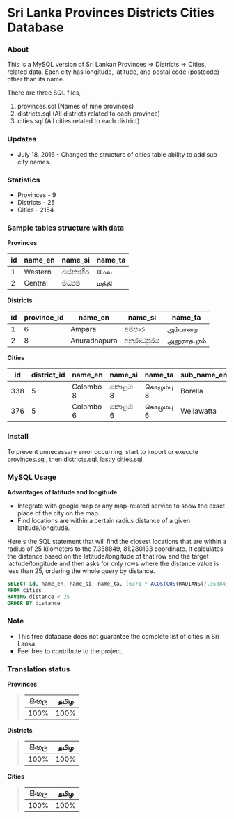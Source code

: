 # Sri Lanka Provinces Districts Cities Database


### About

This is a MySQL version of Sri Lankan Provinces => Districts => Cities, related data. Each city has longitude, latitude, and postal code (postcode) other than its name.

There are three SQL files,
 1. provinces.sql (Names of nine provinces)
 2. districts.sql (All districts related to each province)
 3. cities.sql (All cities related to each district)


### Updates

* July 18, 2016 - Changed the structure of cities table ability to add sub-city names.


### Statistics

*  Provinces - 9
*  Districts - 25
*  Cities - 2154


### Sample tables structure with data

**Provinces**

| id  | name_en | name_si  | name_ta |
| --- | ------- | -------- | ------- |
| 1   | Western | බස්නාහිර  | மேல     |
| 2   | Central | මධ්‍යම   | மத்தி     |


**Districts**

| id  | province_id| name_en      | name_si      | name_ta      |
| --- | ---------- | ------------ | ------------ | ------------ |
| 1   | 6          | Ampara       | අම්පාර        | அம்பாறை      |
| 2   | 8          | Anuradhapura | අනුරාධපුරය    | அனுராதபுரம்     |


**Cities**

| id  | district_id | name_en   | name_si  | name_ta  | sub_name_en | sub_name_si | sub_name_ta | postcode | latitude  | longitude |
| --- | ---         | ---       | ---      | ---       | ---        | ---         | ---         | ---      | ---       | ---       |
| 338 | 5           | Colombo 8 | කොළඹ 8 | கொழும்பு 8 | Borella    | බොරැල්ල     | பொறளை    | 00800     | 6.914722  | 79.877778 |
| 376 | 5           | Colombo 6 | කොළඹ 6 | கொழும்பு 6 | Wellawatta | වැල්ලවත්ත   | வெள்ளவத்தை | 00600     | 6.874657  | 79.860483 |


### Install

To prevent unnecessary error occurring, start to import or execute provinces.sql, then districts.sql, lastly cities.sql


### MySQL Usage

**Advantages of latitude and longitude**

* Integrate with google map or any map-related service to show the exact place of the city on the map.
* Find locations are within a certain radius distance of a given latitude/longitude.


Here's the SQL statement that will find the closest locations that are within a radius of 25 kilometers to the 7.358849, 81.280133 coordinate. It calculates the distance based on the latitude/longitude of that row and the target latitude/longitude and then asks for only rows where the distance value is less than 25, ordering the whole query by distance.

```SQL
SELECT id, name_en, name_si, name_ta, (6371 * ACOS(COS(RADIANS(7.358849)) * COS(RADIANS(latitude)) * COS(RADIANS(longitude) - RADIANS(81.280133)) + SIN(RADIANS(7.358849)) * SIN(RADIANS(latitude)))) AS distance
FROM cities
HAVING distance < 25
ORDER BY distance
```


### Note

* This free database does not guarantee the complete list of cities in Sri Lanka.
* Feel free to contribute to the project.


### Translation status

**Provinces**
> 
> | සිංහල | தமிழ |  
> | ---- | ---- |
> | 100% | 100% |

**Districts**
> 
> | සිංහල | தமிழ |  
> | ---- | ---- |
> | 100% | 100% |

**Cities**
> 
> | සිංහල | தமிழ |  
> | ---- | ---- |
> | 100% | 100% |

